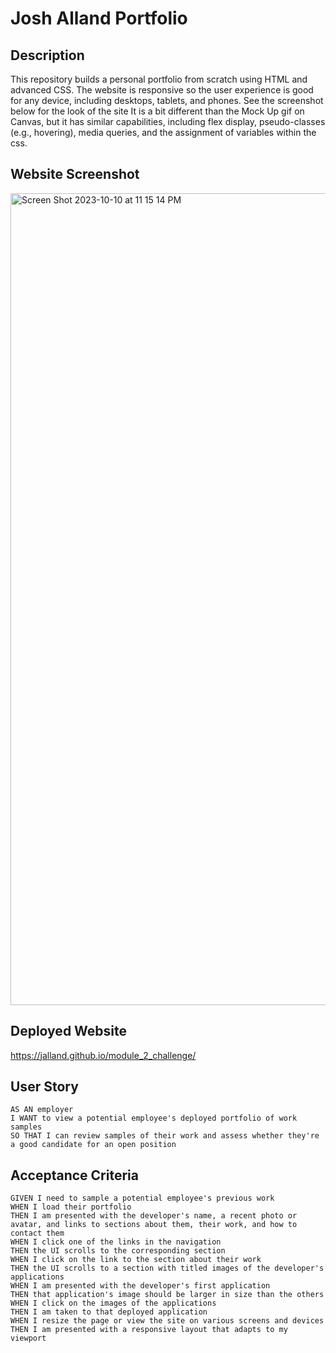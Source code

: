 # Josh Alland Portfolio

## Description
This repository builds a personal portfolio from scratch using HTML and advanced CSS. The website is responsive so the user experience is good for any device, including desktops, tablets, and phones. See the screenshot below for the look of the site It is a bit different than the Mock Up gif on Canvas, but it has similar capabilities, including flex display, pseudo-classes (e.g., hovering), media queries, and the assignment of variables within the css. 

## Website Screenshot
<img width="1299" alt="Screen Shot 2023-10-10 at 11 15 14 PM" src="https://github.com/jalland/module_2_challenge/assets/15932648/0e9debcc-e4a9-4587-8572-c24b5bde1315">

## Deployed Website
https://jalland.github.io/module_2_challenge/


## User Story
```
AS AN employer
I WANT to view a potential employee's deployed portfolio of work samples
SO THAT I can review samples of their work and assess whether they're a good candidate for an open position
```

## Acceptance Criteria

```
GIVEN I need to sample a potential employee's previous work
WHEN I load their portfolio
THEN I am presented with the developer's name, a recent photo or avatar, and links to sections about them, their work, and how to contact them
WHEN I click one of the links in the navigation
THEN the UI scrolls to the corresponding section
WHEN I click on the link to the section about their work
THEN the UI scrolls to a section with titled images of the developer's applications
WHEN I am presented with the developer's first application
THEN that application's image should be larger in size than the others
WHEN I click on the images of the applications
THEN I am taken to that deployed application
WHEN I resize the page or view the site on various screens and devices
THEN I am presented with a responsive layout that adapts to my viewport
```


